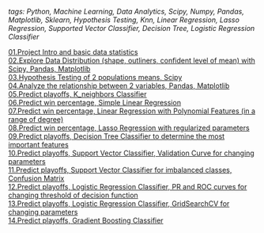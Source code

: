 *tags: Python, Machine Learning, Data Analytics, Scipy, Numpy, Pandas, Matplotlib, Sklearn, Hypothesis Testing, Knn, Linear Regression, Lasso Regression, Supported Vector Classifier, Decision Tree, Logistic Regression Classifier*

[01.Project Intro and basic data statistics](https://github.com/cmn0705/Baseball_Analytics/blob/master/01.Project%20Intro%20and%20basic%20data%20statistics.ipynb)<br>
[02.Explore Data Distribution (shape, outliners, confident level of mean) with Scipy, Pandas, Matplotlib](https://github.com/cmn0705/Baseball_Analytics/blob/master/02.Explore%20Data%20Distribution%20(shape%2C%20outliners%2C%20confident%20level%20of%20mean)%20with%20Scipy%2C%20Pandas%2C%20Matplotlib.ipynb)<br>
[03.Hypothesis Testing of 2 populations means, Scipy](https://github.com/cmn0705/Baseball_Analytics/blob/master/03.Hypothesis%20Testing%20of%202%20populations%20means%2C%20Scipy.ipynb)<br>
[04.Analyze the relationship between 2 variables, Pandas, Matplotlib](https://github.com/cmn0705/Baseball_Analytics/blob/master/04.Analyze%20the%20relationship%20between%202%20variables%2C%20Pandas%2C%20Matplotlib.ipynb)<br>
[05.Predict playoffs, K_neighbors Classifier](https://github.com/cmn0705/Baseball_Analytics/blob/master/05.Predict%20playoffs%2C%20K_neighbors%20Classifier.ipynb)<br>
[06.Predict win percentage, Simple Linear Regression](https://github.com/cmn0705/Baseball_Analytics/blob/master/06.Predict%20win%20percentage%2C%20Simple%20Linear%20Regression.ipynb)<br>
[07.Predict win percentage, Linear Regression with Polynomial Features (in a range of degree)](https://github.com/cmn0705/Baseball_Analytics/blob/master/07.Predict%20win%20percentage%2C%20Linear%20Regression%20with%20Polynomial%20Features%20(in%20a%20range%20of%20degree).ipynb)<br>
[08.Predict win percentage, Lasso Regression with regularized parameters](https://github.com/cmn0705/Baseball_Analytics/blob/master/08.Predict%20win%20percentage%2C%20Lasso%20Regression%20with%20regularized%20parameters.ipynb)<br>
[09.Predict playoffs, Decision Tree Classifier to determine the most important features](https://github.com/cmn0705/Baseball_Analytics/blob/master/09.Predict%20playoffs%2C%20Decision%20Tree%20Classifier%20to%20determine%20the%20most%20important%20features.ipynb)<br>
[10.Predict playoffs, Support Vector Classifier, Validation Curve for changing parameters](https://github.com/cmn0705/Baseball_Analytics/blob/master/10.Predict%20playoffs%2C%20Support%20Vector%20Classifier%2C%20Validation%20Curve%20for%20changing%20parameters.ipynb)<br>
[11.Predict playoffs, Support Vector Classifier for imbalanced classes, Confusion Matrix](https://github.com/cmn0705/Baseball_Analytics/blob/master/11.Predict%20playoffs%2C%20Support%20Vector%20Classifier%20for%20imbalanced%20classes%2C%20Confusion%20Matrix.ipynb)<br>
[12.Predict playoffs, Logistic Regression Classifier, PR and ROC curves for changing threshold of decision function](https://github.com/cmn0705/Baseball_Analytics/blob/master/12.Predict%20playoffs%2C%20Logistic%20Regression%20Classifier%2C%20PR%20and%20ROC%20curves%20for%20changing%20threshold%20of%20decision%20function.ipynb)<br>
[13.Predict playoffs, Logistic Regression Classifier, GridSearchCV for changing parameters](https://github.com/cmn0705/Baseball_Analytics/blob/master/13.Predict%20playoffs%2C%20Logistic%20Regression%20Classifier%2C%20GridSearchCV%20for%20changing%20parameters.ipynb)<br>
[14.Predict playoffs, Gradient Boosting Classifier](https://github.com/cmn0705/Baseball_Analytics/blob/master/14.Predict%20playoffs%2C%20Gradient%20Boosting%20Classifier.ipynb)<br>